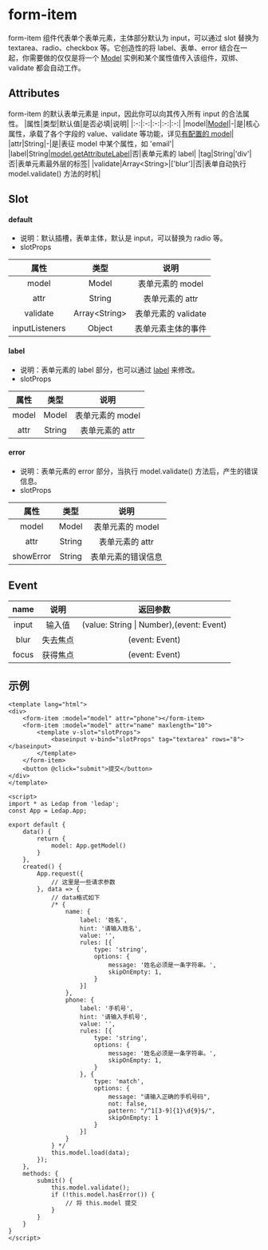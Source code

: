 # form-item
form-item 组件代表单个表单元素，主体部分默认为 input，可以通过 slot 替换为 textarea、radio、checkbox 等。它创造性的将 label、表单、error 结合在一起，你需要做的仅仅是将一个 [Model](/api/model/#获取实例) 实例和某个属性值传入该组件，双绑、validate 都会自动工作。


## Attributes
form-item 的默认表单元素是 input，因此你可以向其传入所有 input 的合法属性。
|属性|类型|默认值|是否必填|说明|
|:-:|:-:|:-:|:-:|:-:|
|model|[Model](/api/model/#获取实例)|-|是|核心属性，承载了各个字段的 value、validate 等功能，详见[有配置的 model](/api/model/#有配置的-value)|
|attr|String|-|是|表征 model 中某个属性，如 'email'|
|label|String|[model.getAttributeLabel](/api/model/#model-getattributelabel-key)|否|表单元素的 label|
|tag|String|'div'|否|表单元素最外层的标签|
|validate|Array\<String\>|['blur']|否|表单自动执行 model.validate() 方法的时机|

## Slot
#### default
- 说明：默认插槽，表单主体，默认是 input，可以替换为 radio 等。
- slotProps

|属性|类型|说明|
|:-:|:-:|:-:|
|model|Model|表单元素的 model|
|attr|String|表单元素的 attr|
|validate|Array\<String\>|表单元素的 validate|
|inputListeners|Object|表单元素主体的事件|

#### label
- 说明：表单元素的 label 部分，也可以通过 [label](/component/FormItem/#attributes) 来修改。
- slotProps

|属性|类型|说明|
|:-:|:-:|:-:|
|model|Model|表单元素的 model|
|attr|String|表单元素的 attr|

#### error
- 说明：表单元素的 error 部分，当执行 model.validate() 方法后，产生的错误信息。
- slotProps

|属性|类型|说明|
|:-:|:-:|:-:|
|model|Model|表单元素的 model|
|attr|String|表单元素的 attr|
|showError|String|表单元素的错误信息|

## Event
|name|说明|返回参数|
|:-:|:-:|:-:|
|input|输入值|\(value: String \| Number\),\(event: Event\)|
|blur|失去焦点|(event: Event)|
|focus|获得焦点|\(event: Event\)|


## 示例
```vue
<template lang="html">
<div>
    <form-item :model="model" attr="phone"></form-item>
    <form-item :model="model" attr="name" maxlength="10">
        <template v-slot="slotProps">
            <baseinput v-bind="slotProps" tag="textarea" rows="8"></baseinput>
        </template>
    </form-item>
    <button @click="submit">提交</button>
</div>
</template>

<script>
import * as Ledap from 'ledap';
const App = Ledap.App;

export default {
    data() {
        return {
            model: App.getModel()
        }
    },
    created() {
        App.request({
            // 这里是一些请求参数
        }, data => {
            // data格式如下
            /* {
                name: {
                    label: '姓名',
                    hint: '请输入姓名',
                    value: '',
                    rules: [{
                        type: 'string',
                        options: {
                            message: '姓名必须是一条字符串。',
                            skipOnEmpty: 1,
                        }
                    }]
                },
                phone: {
                    label: '手机号',
                    hint: '请输入手机号',
                    value: '',
                    rules: [{
                        type: 'string',
                        options: {
                            message: '姓名必须是一条字符串。',
                            skipOnEmpty: 1,
                        }
                    }, {
                        type: 'match',
                        options: {
                            message: "请输入正确的手机号码",
                            not: false,
                            pattern: "/^1[3-9]{1}\d{9}$/",
                            skipOnEmpty: 1
                        }
                    }]
                }
            } */
            this.model.load(data);
        });
    },
    methods: {
        submit() {
            this.model.validate();
            if (!this.model.hasError()) {
                // 将 this.model 提交
            }
        }
    }
}
</script>
```
